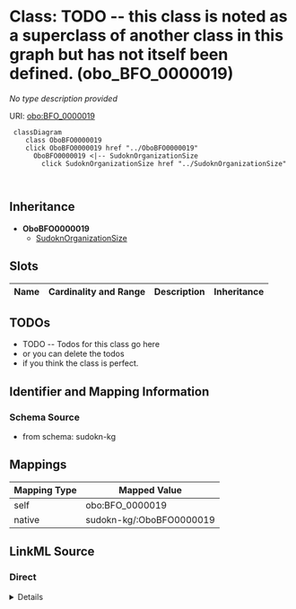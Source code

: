 

# Class: TODO -- this class is noted as a superclass of another class in this graph but has not itself been defined. (obo_BFO_0000019)


_No type description provided_





URI: [obo:BFO_0000019](http://purl.obolibrary.org/obo/BFO_0000019)






```mermaid
 classDiagram
    class OboBFO0000019
    click OboBFO0000019 href "../OboBFO0000019"
      OboBFO0000019 <|-- SudoknOrganizationSize
        click SudoknOrganizationSize href "../SudoknOrganizationSize"
      
      
```





## Inheritance
* **OboBFO0000019**
    * [SudoknOrganizationSize](../classes/SudoknOrganizationSize.md)



## Slots

| Name | Cardinality and Range | Description | Inheritance |
| ---  | --- | --- | --- |









## TODOs

* TODO -- Todos for this class go here
* or you can delete the todos
* if you think the class is perfect.

## Identifier and Mapping Information







### Schema Source


* from schema: sudokn-kg




## Mappings

| Mapping Type | Mapped Value |
| ---  | ---  |
| self | obo:BFO_0000019 |
| native | sudokn-kg/:OboBFO0000019 |







## LinkML Source

<!-- TODO: investigate https://stackoverflow.com/questions/37606292/how-to-create-tabbed-code-blocks-in-mkdocs-or-sphinx -->

### Direct

<details>
```yaml
name: obo_BFO_0000019
description: No type description provided
title: TODO -- this class is noted as a superclass of another class in this graph
  but has not itself been defined.
todos:
- TODO -- Todos for this class go here
- or you can delete the todos
- if you think the class is perfect.
notes:
- Class with 0 occurences.
from_schema: sudokn-kg
rank: 1000
class_uri: obo:BFO_0000019

```
</details>

### Induced

<details>
```yaml
name: obo_BFO_0000019
description: No type description provided
title: TODO -- this class is noted as a superclass of another class in this graph
  but has not itself been defined.
todos:
- TODO -- Todos for this class go here
- or you can delete the todos
- if you think the class is perfect.
notes:
- Class with 0 occurences.
from_schema: sudokn-kg
rank: 1000
class_uri: obo:BFO_0000019

```
</details>